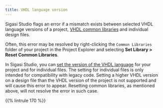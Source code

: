 ```yaml
---
title: VHDL language version
---
```


Sigasi Studio flags an error if a mismatch exists between selected
VHDL language versions of a project, [VHDL common
libraries](/manual/libraries/#common-libraries) and individual design
files.

Often, this error may be resolved by right-clicking the `Common
Libraries` folder of your project in the Project Explorer and
selecting **Set Library > Reset Common Libraries**.

In Sigasi Studio, you can [set the version of the VHDL
language](/manual/config#choosing-your-vhdl-and-verilog-version) for
your project and for individual files.  The setting for individual
files is only intended for compatibility with legacy code.  Setting a
higher VHDL version on a design file than the VHDL version of the
project is not supported and will cause this error to
appear. Resetting common libraries, as mentioned above, will not
resolve the error in such case.



{{% lintrule 170 %}}

